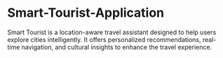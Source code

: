 # Smart-Tourist-Application
Smart Tourist is a location-aware travel assistant designed to help users explore cities intelligently. It offers personalized recommendations, real-time navigation, and cultural insights to enhance the travel experience.
